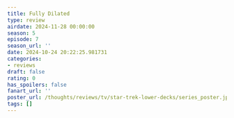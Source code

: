 ```yaml
---
title: Fully Dilated
type: review
airdate: 2024-11-28 00:00:00
season: 5
episode: 7
season_url: ''
date: 2024-10-24 20:22:25.981731
categories:
- reviews
draft: false
rating: 0
has_spoilers: false
fanart_url: ''
poster_url: /thoughts/reviews/tv/star-trek-lower-decks/series_poster.jpg
tags: []
---
```


